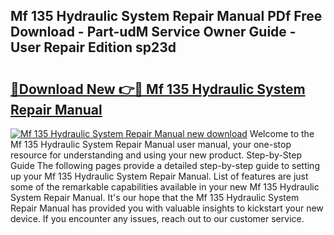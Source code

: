 ## Mf 135 Hydraulic System Repair Manual PDf Free Download - Part-udM Service Owner Guide - User Repair Edition sp23d

# <h2><a href="http://bc79155.oget.top/?id=Mf+135+Hydraulic+System+Repair+Manual">🔗Download New 👉🔴 Mf 135 Hydraulic System Repair Manual</a></h2>

[![Mf 135 Hydraulic System Repair Manual new download](https://i.imgur.com/5g1atiW.png)](http://bc79155.oget.top/?id=Mf+135+Hydraulic+System+Repair+Manual)
Welcome to the Mf 135 Hydraulic System Repair Manual user manual, your one-stop resource for understanding and using your new product. Step-by-Step Guide The following pages provide a detailed step-by-step guide to setting up your Mf 135 Hydraulic System Repair Manual. List of features are just some of the remarkable capabilities available in your new Mf 135 Hydraulic System Repair Manual. It's our hope that the Mf 135 Hydraulic System Repair Manual has provided you with valuable insights to kickstart your new device. If you encounter any issues, reach out to our customer service.
